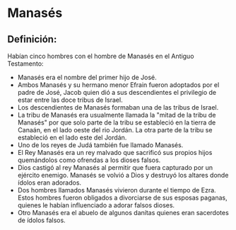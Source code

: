 # Manasés

## Definición: 

Habían cinco hombres con el hombre de Manasés en el  Antiguo Testamento:

* Manasés era el nombre del primer hijo de José.
* Ambos Manasés y su hermano menor Efrain fueron adoptados por el padre de José, Jacob quien dió a sus descendientes el privilegio de estar entre las doce tribus de Israel.
* Los descendientes de Manasés formaban una de las tribus de Israel.
* La tribu de Manasés era usualmente llamada la "mitad de la tribu de Manasés" por que solo parte de la tribu se estableció en la tierra de Canaán, en el lado oeste del rio Jordán.  La otra parte de la tribu se estableció en el lado este del Jordán.
* Uno de los reyes de Judá también fue llamado Manasés.
* El Rey Manasés era un rey malvado que sacrificó sus propios hijos quemándolos como ofrendas a los dioses falsos.
* Dios castigó al rey Manasés al permitir que fuera capturado por un ejército enemigo. Manasés se volvió a Dios y destruyó los altares donde ídolos eran adorados.
* Dos hombres llamados Manasés vivieron durante el tiempo de Ezra. Estos hombres fueron obligados a divorciarse de sus esposas paganas, quienes le habían influenciado a adorar falsos dioses.
* Otro Manasés era el abuelo de algunos danítas quienes eran sacerdotes de ídolos falsos.

